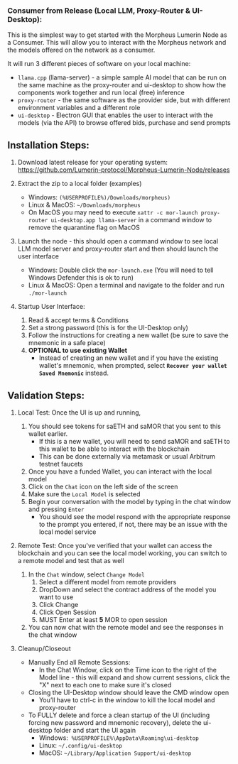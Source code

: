 ### Consumer from Release (Local LLM, Proxy-Router & UI-Desktop): 

This is the simplest way to get started with the Morpheus Lumerin Node as a Consumer.  This will allow you to interact with the Morpheus network and the models offered on the network as a consumer.

It will run 3 different pieces of software on your local machine:
* `llama.cpp` (llama-server) - a simple sample AI model that can be run on the same machine as the proxy-router and ui-desktop to show how the components work together and run local (free) inference
* `proxy-router` - the same software as the provider side, but with different environment variables and a different role
* `ui-desktop` - Electron GUI that enables the user to interact with the models (via the API) to browse offered bids, purchase and send prompts

## Installation Steps:
1. Download latest release for your operating system: https://github.com/Lumerin-protocol/Morpheus-Lumerin-Node/releases

1. Extract the zip to a local folder (examples)
    * Windows: `(%USERPROFILE%)/Downloads/morpheus)` 
    * Linux & MacOS: `~/Downloads/morpheus`
    * On MacOS you may need to execute `xattr -c mor-launch proxy-router ui-desktop.app llama-server` in a command window to remove the quarantine flag on MacOS

1. Launch the node - this should open a command window to see local LLM model server and proxy-router start and then should launch the user interface  
    * Windows: Double click the `mor-launch.exe` (You will need to tell Windows Defender this is ok to run) 
    * Linux & MacOS: Open a terminal and navigate to the folder and run `./mor-launch`

1. Startup User Interface: 
    1. Read & accept terms & Conditions 
    1. Set a strong password (this is for the UI-Desktop only)
    1. Follow the instructions for creating a new wallet (be sure to save the mnemonic in a safe place)
    1. **OPTIONAL to use existing Wallet** 
        - Instead of creating an new wallet and if you have the existing wallet's mnemonic, when prompted, select **`Recover your wallet Saved Mnemonic`** instead.

## Validation Steps:
1. Local Test: Once the UI is up and running,
    1. You should see tokens for saETH and saMOR that you sent to this wallet earlier. 
        * If this is a new wallet, you will need to send saMOR and saETH to this wallet to be able to interact with the blockchain 
        * This can be done externally via metamask or usual Arbitrum testnet faucets
    1. Once you have a funded Wallet, you can interact with the local model
    1. Click on the `Chat` icon on the left side of the screen
    1. Make sure the `Local Model` is selected
    1. Begin your conversation with the model by typing in the chat window and pressing `Enter`
        * You should see the model respond with the appropriate response to the prompt you entered, if not, there may be an issue with the local model service

1. Remote Test: Once you've verified that your wallet can access the blockchain and you can see the local model working, you can switch to a remote model and test that as well
    1. In the `Chat` window, select `Change Model `
        1. Select a different model from remote providers
        1. DropDown and select the contract address of the model you want to use 
        1. Click Change 
        1. Click Open Session 
        1. MUST Enter at least **5** MOR to open session 
    1. You can now chat with the remote model and see the responses in the chat window 

1. Cleanup/Closeout 
    * Manually End all Remote Sessions: 
        * In the Chat Window, click on the Time icon to the right of the Model line - this will expand and show current sessions, click the "X" next to each one to make sure it's closed 
    * Closing the UI-Desktop window should leave the CMD window open
        * You’ll have to ctrl-c in the window to kill the local model and proxy-router
    * To FULLY delete and force a clean startup of the UI (including forcing new password and mnemonic recovery), delete the ui-desktop folder and start the UI again
        * Windows:  `%USERPROFILE%\AppData\Roaming\ui-desktop`
        * Linux: `~/.config/ui-desktop`
        * MacOS: `~/Library/Application Support/ui-desktop`
